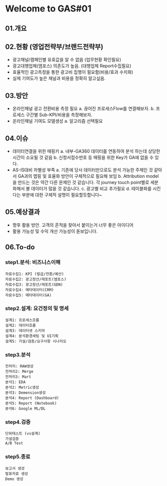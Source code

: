 # Welcome to GAS#01

## 01.개요
  
## 02.현황 (영업전략부/브랜드전략부)
  - 광고채널/캠페인별 유효값을 알 수 없음 (업무현황 확인필요)
  - 광고대행업체(엠포스) 의존도가 높음. (대행업체 Report수집필요)
  - 효율적인 광고측정을 통한 광고비 집행이 필요함(비용/효과 수치화)
  - 실제 기여도가 높은 채널과 비용을 정확히 알고싶음.
  
## 03.방안
  - 온라인채널 광고 전환비용 측정 필요
    a. 끊어진 프로세스Flow를 연결해보자.
    b. 프로세스 구간별 Sub-KPI/비용을 측정해보자.
  - 온라인채널 기여도 모델생성
    a. 알고리즘 선택필요

## 04.이슈
  - 데이터연결을 위한 매핑키
    a. 내부-GA360 데이터를 연동하여 분석 하는데 상당한 시간이 소요될 것 같음
    b. 신청서접수번호 등 매핑을 위한 Key가 GA에 없을 수 있다.
  - AS-IS대비 차별성 부족
    a. 기존에 당사 데이터만으로도 분석 가능한 주제인 것 같아서 GA과의 맵핑 및 효율화 방안이 구체적으로 필요해 보임
    b. Attribution model을 만드는 것은 약간 다른 문제인 것 같습니다. 각 journey touch point별로 세분화해서 볼 데이터가 많을 것 같습니다.
    c. 광고별 비교 추가필요
    d. 테이블화를 시킨다는 부분에 대한 구체적 설명이 필요할듯합니다~
    
## 05.예상결과
  - 향후 활용 방안. 고객의 흔적을 찾아서 붙이는거 너무 좋은 아이디어
  - 활용 가능성 및 수익 개선 가능성이 돋보입니다.
		
## 06.To-do
### step1.분석: 비즈니스이해
    자료수집1: KPI (발급/전환/예산)
    자료수집2: 광고정산/레포트(엠포스)
    자료수집3: 광고정산/레포트(GDN)
    자료수집4: 메타데이터(CRM)
    자료수집5: 메타데이터(GA)

### step2.설계: 요건정의 및 명세
    설계1: 프로세스흐름
    설계2: 데이터흐름
    설계3: 데이터셋 스키마
    설계4: 분석환경세팅 및 UI기획
    설계5: 가설/검증/요구사항 시나리오
    
### step3.분석
    전처리: RAW생성
    전처리2: Merge
    전처리3: Mart
    분석1: EDA
    분석2: Metric생성
    분석3: Demension생성
    분석4: Report (Dashboard)
    분석5: Report (Notebook)
    분석6: Google ML/DL

### step4.검증
    단위테스트 (vs설계)
    가설검증
    A/B Test

### step5.종료
    보고서 생성
    발표자료 생성
    Demo 생성

